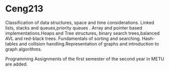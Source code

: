 # Ceng213

Classification of data structures, space and time considerations. Linked lists, stacks and queues,priority queues . Array and pointer based implementations.Heaps and Tree structures, binary search trees,balanced AVL and red-black trees. Fundamentals of sorting and searching. Hash-tables and collision handling.Representation of graphs and introduction to graph algorithms. 

Programming Assignments of the first semester of the second year in METU are added.
